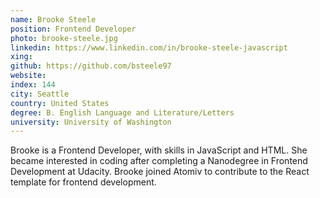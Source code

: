 ```yaml
---
name: Brooke Steele
position: Frontend Developer
photo: brooke-steele.jpg
linkedin: https://www.linkedin.com/in/brooke-steele-javascript
xing: 
github: https://github.com/bsteele97
website: 
index: 144
city: Seattle
country: United States
degree: B. English Language and Literature/Letters
university: University of Washington
---
```

Brooke is a Frontend Developer, with skills in JavaScript and HTML. She became interested in coding after completing a Nanodegree in Frontend Development at Udacity. Brooke joined Atomiv to contribute to the React template for frontend development.
